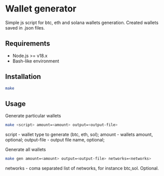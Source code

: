 # Wallet generator

Simple js script for btc, eth and solana wallets generation.
Created wallets saved in .json files.

## Requirements

- Node.js >= v18.x
- Bash-like environment

## Installation

```sh
make
```

## Usage

Generate particular wallets

```sh
make <script> amount=<amount> output=<output-file>
```

script - wallet type to generate (btc, eth, sol);
amount - wallets amount, optional;
output-file - output file name, optional;

Generate all wallets

```sh
make gen amount=<amount> output=<output-file> networks=<networks>
```

networks - coma separated list of networks, for instance btc,sol. Optional.
